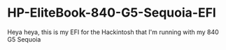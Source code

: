 # HP-EliteBook-840-G5-Sequoia-EFI
Heya heya, this is my EFI for the Hackintosh that I'm running with my 840 G5 Sequoia

